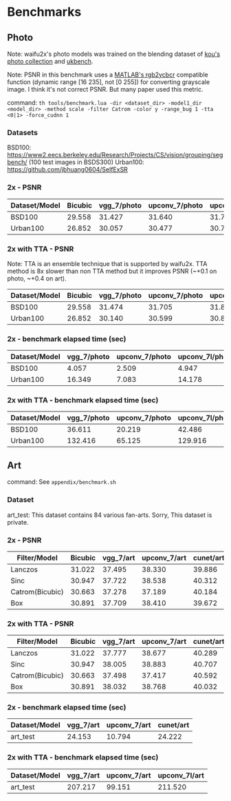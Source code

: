 # Benchmarks

## Photo

Note: waifu2x's photo models was trained on the blending dataset of [kou's photo collection](http://photosku.com/photo/category/%E6%92%AE%E5%BD%B1%E8%80%85/kou/) and [ukbench](http://vis.uky.edu/~stewe/ukbench/).

Note: PSNR in this benchmark uses a [MATLAB's rgb2ycbcr](https://jp.mathworks.com/help/images/ref/rgb2ycbcr.html?lang=en) compatible function (dynamic range [16 235], not [0 255]) for converting grayscale image. I think it's not correct PSNR. But many paper used this metric.

command: 
`th tools/benchmark.lua -dir <dataset_dir> -model1_dir <model_dir> -method scale -filter Catrom -color y -range_bug 1 -tta <0|1> -force_cudnn 1`

### Datasets

BSD100: https://www2.eecs.berkeley.edu/Research/Projects/CS/vision/grouping/segbench/ (100 test images in BSDS300)
Urban100: https://github.com/jbhuang0604/SelfExSR

### 2x - PSNR 

| Dataset/Model | Bicubic       | vgg\_7/photo  | upconv\_7/photo  | upconv\_7l/photo | resnet_14l/photo | 
|---------------|---------------|---------------|------------------|------------------|--------------------|
| BSD100        | 29.558        | 31.427        | 31.640           | 31.749           | 31.847             |
| Urban100      | 26.852        | 30.057        | 30.477           | 30.759           | 31.016             |

### 2x with TTA - PSNR 

Note: TTA is an ensemble technique that is supported by waifu2x. TTA method is 8x slower than non TTA method but it improves PSNR (~+0.1 on photo, ~+0.4 on art).

| Dataset/Model | Bicubic       | vgg\_7/photo  | upconv\_7/photo  | upconv\_7l/photo | resnet_14l/photo | 
|---------------|---------------|---------------|------------------|------------------|--------------------|
| BSD100        | 29.558        | 31.474        | 31.705           | 31.812           | 31.915             |
| Urban100      | 26.852        | 30.140        | 30.599           | 30.868           | 31.162             |

### 2x - benchmark elapsed time (sec)

| Dataset/Model | vgg\_7/photo  | upconv\_7/photo  | upconv\_7l/photo | resnet_14l/photo |
|---------------|---------------|------------------|------------------|--------------------|
| BSD100        | 4.057         | 2.509            | 4.947            | 6.86               |
| Urban100      | 16.349        | 7.083            | 14.178           | 27.87              |

### 2x with TTA - benchmark elapsed time (sec)

| Dataset/Model | vgg\_7/photo  | upconv\_7/photo  | upconv\_7l/photo | resnet_14l/photo |
|---------------|---------------|------------------|------------------|--------------------|
| BSD100        | 36.611        | 20.219           | 42.486           | 60.38              |
| Urban100      | 132.416       | 65.125           | 129.916          | 255.20             |

## Art

command: See `appendix/benchmark.sh`

### Dataset

art_test: This dataset contains 84 various fan-arts. Sorry, This dataset is private.

### 2x - PSNR 

| Filter/Model   | Bicubic       | vgg\_7/art  | upconv\_7/art  | cunet/art      | 
|----------------|---------------|-------------|----------------|----------------|
| Lanczos        | 31.022        | 37.495      | 38.330         | 39.886         |
| Sinc           | 30.947        | 37.722      | 38.538         | 40.312         |
| Catrom(Bicubic)| 30.663        | 37.278      | 37.189         | 40.184         |
| Box            | 30.891        | 37.709      | 38.410         | 39.672         |

### 2x with TTA - PSNR 

| Filter/Model   | Bicubic       | vgg\_7/art  | upconv\_7/art  | cunet/art      | 
|----------------|---------------|-------------|----------------|----------------|
| Lanczos        | 31.022        | 37.777      | 38.677         | 40.289         |
| Sinc           | 30.947        | 38.005      | 38.883         | 40.707         |
| Catrom(Bicubic)| 30.663        | 37.498      | 37.417         | 40.592         |
| Box            | 30.891        | 38.032      | 38.768         | 40.032         |


### 2x - benchmark elapsed time (sec)

| Dataset/Model | vgg\_7/art  | upconv\_7/art  | cunet/art | 
|---------------|-------------|----------------|----------------|
| art_test      | 24.153      | 10.794         | 24.222         |

### 2x with TTA - benchmark elapsed time (sec)

| Dataset/Model | vgg\_7/art  | upconv\_7/art  | upconv\_7l/art | 
|---------------|-------------|----------------|----------------|
| art_test      | 207.217     | 99.151         | 211.520        |

